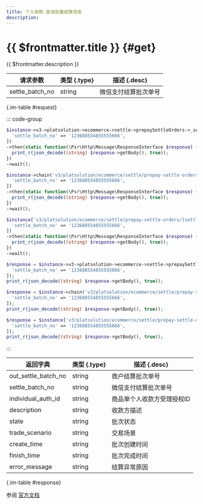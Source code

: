```yaml
---
title: 个人收款-查询批量结算信息
description: 
---
```


# {{ $frontmatter.title }} {#get}

{{ $frontmatter.description }}

| 请求参数 | 类型 {.type} | 描述 {.desc}
| --- | --- | ---
| settle_batch_no | string | 微信支付结算批次单号

{.im-table #request}

::: code-group

```php [异步纯链式]
$instance->v3->platsolution->ecommerce->settle->prepaySettleOrders->_settle_batch_no_->getAsync([
  'settle_batch_no' => '123688554855555666',
])
->then(static function(\Psr\Http\Message\ResponseInterface $response) {
  print_r(json_decode((string) $response->getBody(), true));
})
->wait();
```

```php [异步声明式]
$instance->chain('v3/platsolution/ecommerce/settle/prepay-settle-orders/{settle_batch_no}')->getAsync([
  'settle_batch_no' => '123688554855555666',
])
->then(static function(\Psr\Http\Message\ResponseInterface $response) {
  print_r(json_decode((string) $response->getBody(), true));
})
->wait();
```

```php [异步属性式]
$instance['v3/platsolution/ecommerce/settle/prepay-settle-orders/{settle_batch_no}']->getAsync([
  'settle_batch_no' => '123688554855555666',
])
->then(static function(\Psr\Http\Message\ResponseInterface $response) {
  print_r(json_decode((string) $response->getBody(), true));
})
->wait();
```

```php [同步纯链式]
$response = $instance->v3->platsolution->ecommerce->settle->prepaySettleOrders->_settle_batch_no_->get([
  'settle_batch_no' => '123688554855555666',
]);
print_r(json_decode((string) $response->getBody(), true));
```

```php [同步声明式]
$response = $instance->chain('v3/platsolution/ecommerce/settle/prepay-settle-orders/{settle_batch_no}')->get([
  'settle_batch_no' => '123688554855555666',
]);
print_r(json_decode((string) $response->getBody(), true));
```

```php [同步属性式]
$response = $instance['v3/platsolution/ecommerce/settle/prepay-settle-orders/{settle_batch_no}']->get([
  'settle_batch_no' => '123688554855555666',
]);
print_r(json_decode((string) $response->getBody(), true));
```

:::

| 返回字典 | 类型 {.type} | 描述 {.desc}
| --- | --- | ---
| out_settle_batch_no | string | 商户结算批次单号
| settle_batch_no | string | 微信支付结算批次单号
| individual_auth_id | string | 商品单个人收款方受理授权ID
| description | string | 收款方描述
| state | string | 批次状态
| trade_scenario | string | 交易场景
| create_time | string | 批次创建时间
| finish_time | string | 批次完成时间
| error_message | string | 结算异常原因

{.im-table #response}

参阅 [官方文档](https://pay.weixin.qq.com/docs/merchant/apis/personal-collections/get-prepay-settle-orders.html)
